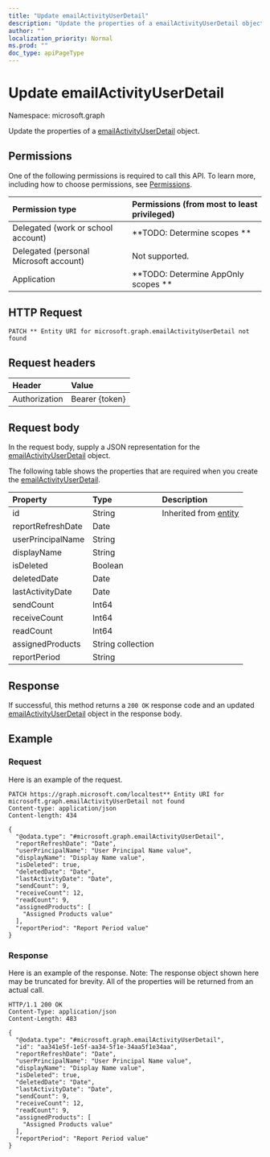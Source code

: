 ```yaml
---
title: "Update emailActivityUserDetail"
description: "Update the properties of a emailActivityUserDetail object."
author: ""
localization_priority: Normal
ms.prod: ""
doc_type: apiPageType
---
```


# Update emailActivityUserDetail

Namespace: microsoft.graph

Update the properties of a [emailActivityUserDetail](../resources/emailactivityuserdetail.md) object.

## Permissions
One of the following permissions is required to call this API. To learn more, including how to choose permissions, see [Permissions](/concepts/permissions-reference.md).

|Permission type|Permissions (from most to least privileged)|
|:---|:---|
|Delegated (work or school account)|**TODO: Determine scopes **|
|Delegated (personal Microsoft account)|Not supported.|
|Application|**TODO: Determine AppOnly scopes **|

## HTTP Request
<!-- {
  "blockType": "ignored"
}
-->
``` http
PATCH ** Entity URI for microsoft.graph.emailActivityUserDetail not found
```

## Request headers
|Header|Value|
|:---|:---|
|Authorization|Bearer {token}|

## Request body
In the request body, supply a JSON representation for the [emailActivityUserDetail](../resources/emailactivityuserdetail.md) object.

The following table shows the properties that are required when you create the [emailActivityUserDetail](../resources/emailactivityuserdetail.md).

|Property|Type|Description|
|:---|:---|:---|
|id|String| Inherited from [entity](../resources/entity.md)|
|reportRefreshDate|Date||
|userPrincipalName|String||
|displayName|String||
|isDeleted|Boolean||
|deletedDate|Date||
|lastActivityDate|Date||
|sendCount|Int64||
|receiveCount|Int64||
|readCount|Int64||
|assignedProducts|String collection||
|reportPeriod|String||



## Response
If successful, this method returns a `200 OK` response code and an updated [emailActivityUserDetail](../resources/emailactivityuserdetail.md) object in the response body.

## Example

### Request
Here is an example of the request.
<!-- {
  "blockType": "request",
  "name": "update_emailactivityuserdetail"
}
-->
``` http
PATCH https://graph.microsoft.com/localtest** Entity URI for microsoft.graph.emailActivityUserDetail not found
Content-type: application/json
Content-length: 434

{
  "@odata.type": "#microsoft.graph.emailActivityUserDetail",
  "reportRefreshDate": "Date",
  "userPrincipalName": "User Principal Name value",
  "displayName": "Display Name value",
  "isDeleted": true,
  "deletedDate": "Date",
  "lastActivityDate": "Date",
  "sendCount": 9,
  "receiveCount": 12,
  "readCount": 9,
  "assignedProducts": [
    "Assigned Products value"
  ],
  "reportPeriod": "Report Period value"
}
```

### Response
Here is an example of the response. Note: The response object shown here may be truncated for brevity. All of the properties will be returned from an actual call.
<!-- {
  "blockType": "response",
  "truncated": true
}
-->
``` http
HTTP/1.1 200 OK
Content-Type: application/json
Content-Length: 483

{
  "@odata.type": "#microsoft.graph.emailActivityUserDetail",
  "id": "aa341e5f-1e5f-aa34-5f1e-34aa5f1e34aa",
  "reportRefreshDate": "Date",
  "userPrincipalName": "User Principal Name value",
  "displayName": "Display Name value",
  "isDeleted": true,
  "deletedDate": "Date",
  "lastActivityDate": "Date",
  "sendCount": 9,
  "receiveCount": 12,
  "readCount": 9,
  "assignedProducts": [
    "Assigned Products value"
  ],
  "reportPeriod": "Report Period value"
}
```

